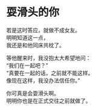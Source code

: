# 耍滑头的你

若是这时答应，就做不成女友。\
明明知道这一点，\
我还是和他同床共枕了。

等他醒来时，我没抱太大希望地问：\
“我们在一起吧？”\
“真要在一起的话，之前就不能这样。\
像现在这样，我没办法信任你。”

你可真是会耍滑头啊。\
明明你也是在正式交往之前就做了。

















